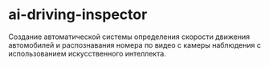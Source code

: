 # ai-driving-inspector

Создание автоматической системы определения скорости движения автомобилей и распознавания номера по видео с камеры наблюдения с использованием искусственного интеллекта.
